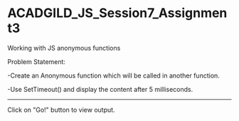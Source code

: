 # ACADGILD_JS_Session7_Assignment3
Working with JS anonymous functions

Problem Statement:

-Create an Anonymous function which will be called in another function.

-Use SetTimeout() and display the content after 5 milliseconds.

---------------------------------------------------------------------------------
Click on "Go!" button to view output.
